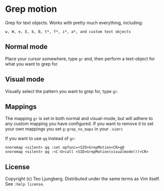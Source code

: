 # Grep motion
Grep for text objects. Works with pretty much everything, including:

```
w, W, e, E, b, B, t*, f*, i*, a*, and custom text objects
```

## Normal mode
Place your cursor somewhere, type `gr` and, then perform a text-object for what
you want to grep for.

## Visual mode
Visually select the pattern you want to grep for, type `gr`.

## Mappings
The mapping `gr` is set in both normal and visual-mode, but will adhere to any
custom mapping you have configured. If you want to remove it to set your own
mappings you set `g:grep_no_maps` in your `.vimrc`

If you want to use `qq` instead of `gr`:

```viml
nnoremap <silent> qq :set opfunc=<SID>GrepMotion<CR>g@
xnoremap <silent> qq :<C-U>call <SID>GrepMotion(visualmode())<CR>
```

## License

Copyright (c) Teo Ljungberg. Distributed under the same terms as Vim itself. See
`:help license`.
